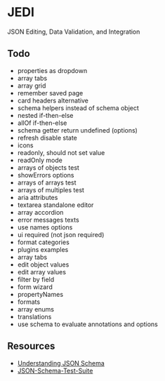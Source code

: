 # JEDI
JSON Editing, Data Validation, and Integration

## Todo

- properties as dropdown
- array tabs
- array grid
- remember saved page
- card headers alternative
- schema helpers instead of schema object
- nested if-then-else
- allOf if-then-else
- schema getter return undefined (options)
- refresh disable state
- icons
- readonly, should not set value
- readOnly mode
- arrays of objects test
- showErrors options
- arrays of arrays test
- arrays of multiples test
- aria attributes
- textarea standalone editor
- array accordion
- error messages texts
- use names options
- ui required (not json required)
- format categories
- plugins examples
- array tabs
- edit object values
- edit array values
- filter by field
- form wizard
- propertyNames
- formats
- array enums
- translations
- use schema to evaluate annotations and options

## Resources
* [Understanding JSON Schema](http://json-schema.org/understanding-json-schema/index.html)
* [JSON-Schema-Test-Suite](https://github.com/json-schema-org/JSON-Schema-Test-Suite)
